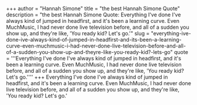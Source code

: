 +++
author = "Hannah Simone"
title = "the best Hannah Simone Quote"
description = "the best Hannah Simone Quote: Everything I've done I've always kind of jumped in headfirst, and it's been a learning curve. Even MuchMusic, I had never done live television before, and all of a sudden you show up, and they're like, 'You ready kid? Let's go.'"
slug = "everything-ive-done-ive-always-kind-of-jumped-in-headfirst-and-its-been-a-learning-curve-even-muchmusic-i-had-never-done-live-television-before-and-all-of-a-sudden-you-show-up-and-theyre-like-you-ready-kid?-lets-go"
quote = '''Everything I've done I've always kind of jumped in headfirst, and it's been a learning curve. Even MuchMusic, I had never done live television before, and all of a sudden you show up, and they're like, 'You ready kid? Let's go.''''
+++
Everything I've done I've always kind of jumped in headfirst, and it's been a learning curve. Even MuchMusic, I had never done live television before, and all of a sudden you show up, and they're like, 'You ready kid? Let's go.'
